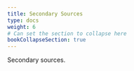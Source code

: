 ```yaml
---
title: Secondary Sources
type: docs
weight: 6
# Can set the section to collapse here
bookCollapseSection: true
---
```


Secondary sources.

